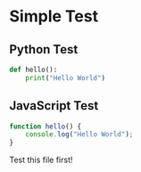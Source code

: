 # Simple Test

## Python Test
```python
def hello():
    print("Hello World")
```

## JavaScript Test  
```javascript
function hello() {
    console.log("Hello World");
}
```

Test this file first! 